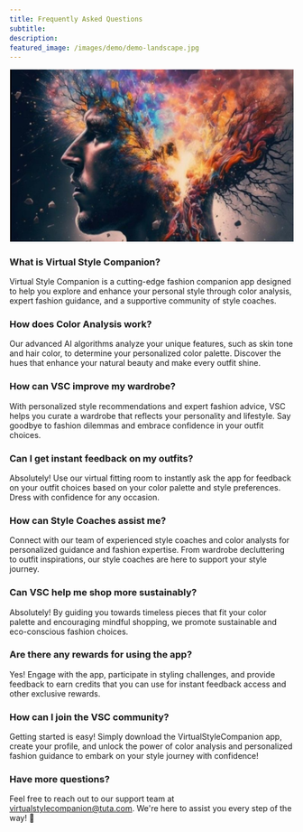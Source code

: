 ```yaml
---
title: Frequently Asked Questions
subtitle:  
description: 
featured_image: /images/demo/demo-landscape.jpg
---
```


![](/images/cosmic_brain.png)


### What is Virtual Style Companion?

Virtual Style Companion is a cutting-edge fashion companion app designed to help you explore and enhance your personal style through color analysis, expert fashion guidance, and a supportive community of style coaches.

### How does Color Analysis work?

Our advanced AI algorithms analyze your unique features, such as skin tone and hair color, to determine your personalized color palette. Discover the hues that enhance your natural beauty and make every outfit shine.

### How can VSC improve my wardrobe?

With personalized style recommendations and expert fashion advice, VSC helps you curate a wardrobe that reflects your personality and lifestyle. Say goodbye to fashion dilemmas and embrace confidence in your outfit choices.

### Can I get instant feedback on my outfits?

Absolutely! Use our virtual fitting room to instantly ask the app for feedback on your outfit choices based on your color palette and style preferences. Dress with confidence for any occasion.

### How can Style Coaches assist me?

Connect with our team of experienced style coaches and color analysts for personalized guidance and fashion expertise. From wardrobe decluttering to outfit inspirations, our style coaches are here to support your style journey.

### Can VSC help me shop more sustainably?

Absolutely! By guiding you towards timeless pieces that fit your color palette and encouraging mindful shopping, we promote sustainable and eco-conscious fashion choices.

### Are there any rewards for using the app?

Yes! Engage with the app, participate in styling challenges, and provide feedback to earn credits that you can use for instant feedback access and other exclusive rewards.

### How can I join the VSC community?

Getting started is easy! Simply download the VirtualStyleCompanion app, create your profile, and unlock the power of color analysis and personalized fashion guidance to embark on your style journey with confidence!

### Have more questions?

Feel free to reach out to our support team at virtualstylecompanion@tuta.com. We're here to assist you every step of the way! 🌟

